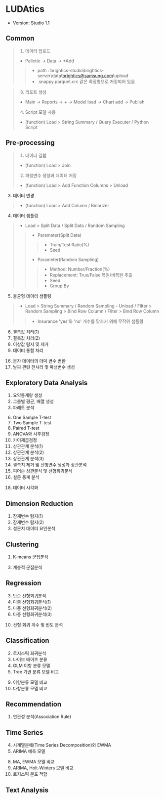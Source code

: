 # LUDAtics
- Version: Studio 1.1

## Common
> 1. 데이터 업로드
> - Pallette -> Data -> +Add
>> - path : brightics-studio\brightics-server\data\brightics@samsung.com\upload
>> - .snappy.parquet.crc 같은 확장명으로 저장되어 있음
<!-- 2. DB 연결 -->
> 3. 리포트 생성
> - Main -> Reports -> + -> Model load -> Chart add -> Publish
> 4. Script 모델 사용
> - (function) Load > String Summary / Query Executer / Python Script

## Pre-processing
> 1. 데이터 결합
> - (function) Load > Join
> 2. 파생변수 생성과 데이터 저장
> - (function) Load > Add Function Columns > Unload
3. 데이터 변경
> - (function) Load > Add Column / Binarizer
4. 데이터 샘플링
> - Load > Split Data / Split Data / Random Sampling
>> - Parameter(Split Data)
>>> - Train/Test Ratio(%)
>>> - Seed
>> - Parameter(Random Sampling)
>>> - Method: Number/Fraction(%)
>>> - Replacement: True/False 복원/비복원 추출
>>> - Seed
>>> - Group By

5. 불균형 데이터 샘플링
> - Load > String Summary / Random Sampling - Unload / Filter > Random Sampling > Bind Row Column / Filter > Bind Row Column
>> - Insurance 'yes'와 'no' 개수를 맞추기 위해 무작위 샘플링

6. 결측값 처리(1)
7. 결측값 처리(2)
8. 이상값 탐지 및 제거
9. 데이터 통합 처리
<!-- 10. 날짜 변수 변경
11. 불연속 시계열 데이터 전처리
12. 시계열 데이터 거리 계산
13. 시계열 데이터 전처리
14. 2차 다항 전개
15. JSON 테이블 변환 -->
16. 문자 데이터의 더미 변수 변환
17. 날짜 관련 전처리 및 파생변수 생성

## Exploratory Data Analysis
1. 요약통계량 생성
2. 그룹별 평균, 배열 생성
3. 파레토 분석
<!-- 4. 고객 군집 별 특성 분석
5. 커널밀도 함수, 히스토그램, 상자그림을 통한 분포분석 -->
6. One Sample T-test
7. Two Sample T-test
8. Paired T-test
9. ANOVA와 사후검정
10. 카이제곱검정
11. 상관관계 분석(1)
12. 상관관계 분석(2)
13. 상관관계 분석(3)
14. 결측치 제거 및 선행변수 생성과 상관분석
15. 피어슨 상관분석 및 선형회귀분석
16. 설문 통계 분석
<!-- 17. 대시보드 생성 -->
18. 데이터 시각화

## Dimension Reduction
1. 잠재변수 탐지(1)
2. 잠재변수 탐지(2)
3. 설문지 데이터 요인분석

## Clustering
1. K-means 군집분석
<!-- 2. K-means 군집분석 및 이상값 탐지 -->
3. 계층적 군집분석
<!-- 4. 고객 프로파일 기반 군집화 -->
<!-- 5. Gaussian Mixture Model 군집분석(1)
6. Gaussian Mixture Model 군집분석(2) -->

## Regression
<!-- 1. 회귀 모델 자동화(Auto Regression)(1)
2. 회귀 모델 자동화(Auto Regression)(2) -->
3. 단순 선형회귀분석
4. 다중 선형회귀분석(1)
5. 다중 선형회귀분석(2)
6. 다중 선형회귀분석(3)
<!-- 7. 상관분석 및 등회귀분석
8. Symbolic 회귀분석
9. Random Forest 회귀분석 -->
10. 선형 회귀 계수 및 빈도 분석
<!-- 11. 회귀 모델 비교 및 주요 변수 파악
12. Accelerated Lifetime Testing 모델 -->

## Classification
<!-- 1. 분류 모델 자동화(Auto Classification) -->
2. 로지스틱 회귀분석
3. 나이브 베이즈 분류
4. GLM 이항 분류 모델
5. Tree 기반 분류 모델 비교
<!-- 6. Auto Decision Tree 기반 분류 모델
7. Auto Random Forest 기반 분류 모델
8. Auto GBT 기반 분류 모델 -->
9. 이항분류 모델 비교
10. 다항분류 모델 비교

## Recommendation
1. 연관성 분석(Association Rule)
<!-- 2. 협업 필터링 모델 -->

## Time Series
<!-- 1. 시계열 모델 자동화(Auto Time Series)(1)
2. 시계열 모델 자동화(Auto Time Series)(2)
3. 시계열 모델 자동화(Auto Time Series)(3) -->
4. 시계열분해(Time Series Decomposition)와 EWMA
5. ARIMA 예측 모델
<!-- 6. Holt Winters 예측 모델(1)
7. Holt Winters 예측 모델(2) -->
8. MA, EWMA 모델 비교
9. ARIMA, Holt-Winters 모델 비교
10. 로지스틱 분포 적합

## Text Analysis
<!-- 1. TF-IDF 분석
2. Latent Dirichlet Allocation 토픽 모델 -->
